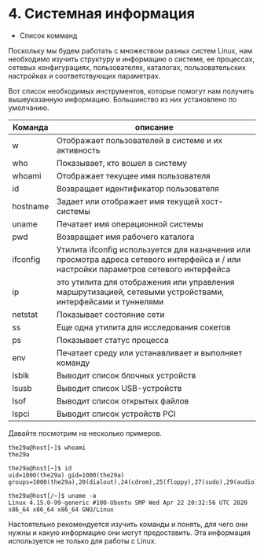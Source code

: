 # 4. Системная информация

* Список комманд


Поскольку мы будем работать с множеством разных систем Linux, нам необходимо изучить структуру и информацию о системе, ее процессах, сетевых конфигурациях, пользователях, каталогах, пользовательских настройках и соответствующих параметрах.

Вот список необходимых инструментов, которые помогут нам получить вышеуказанную информацию. Большинство из них установлено по умолчанию.

| Команда | описание |
| ------ | ------ |
| w | Отображает пользователей в системе и их активность |
| who | Показывает, кто вошел в систему |
| whoami | Отображает текущее имя пользователя |
| id | Возвращает идентификатор пользователя |
| hostname | Задает или отображает имя текущей хост-системы |
| uname | Печатает имя операционной системы |
| pwd | Возвращает имя рабочего каталога |
| ifconfig | Утилита ifconfig используется для назначения или просмотра адреса сетевого интерфейса и / или настройки параметров сетевого интерфейса |
| ip | это утилита для отображения или управления маршрутизацией, сетевыми устройствами, интерфейсами и туннелями |
| netstat | Показывает состояние сети |
| ss | Еще одна утилита для исследования сокетов |
| ps | Показывает статус процесса |
| env | Печатает среду или устанавливает и выполняет команду |
| lsblk | Выводит список блочных устройств |
| lsusb | Выводит список USB-устройств |
| lsof | Выводит список открытых файлов |
| lspci | Выводит список устройств PCI |

Давайте посмотрим на несколько примеров.
```
the29a@host[~]$ whoami
the29a
```
```
the29a@host[~]$ id
uid=1000(the29a) gid=1000(the29a) groups=1000(the29a),20(dialout),24(cdrom),25(floppy),27(sudo),29(audio),30(dip),44(video),46(plugdev),109(netdev)
```
```
the29a@host[/~]$ uname -a
Linux 4.15.0-99-generic #100-Ubuntu SMP Wed Apr 22 20:32:56 UTC 2020 x86_64 x86_64 x86_64 GNU/Linux
```
Настоятельно рекомендуется изучить команды и понять, для чего они нужны и какую информацию они могут предоставить. Эта информация используется не только для работы с Linux. 